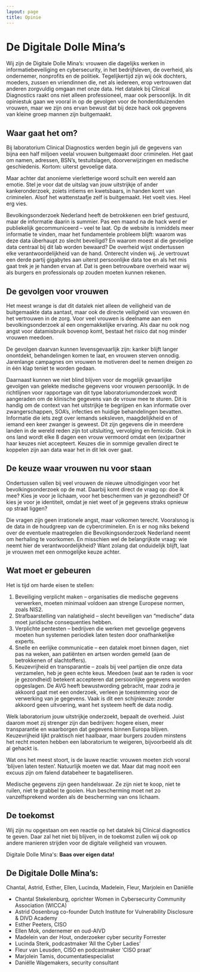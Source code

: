 ```yaml
---
layout: page
title: Opinie
---
```

# De Digitale Dolle Mina’s

Wij zijn de Digitale Dolle Mina’s: vrouwen die dagelijks werken in informatiebeveiliging en cybersecurity, in het bedrijfsleven, de overheid, als ondernemer, nonprofits en de politiek. Tegelijkertijd zijn wij óók dochters, moeders, zussen en vriendinnen die, net als iedereen, erop vertrouwen dat anderen zorgvuldig omgaan met onze data. Het datalek bij Clinical Diagnostics raakt ons niet alleen professioneel, maar ook persoonlijk. In dit opiniestuk gaan we vooral in op de gevolgen voor de honderdduizenden vrouwen, maar we zijn ons ervan bewust dat bij deze hack ook gegevens van kleine groep mannen zijn buitgemaakt. 

## Waar gaat het om?
Bij laboratorium Clinical Diagnostics werden begin juli de gegevens van bijna een half miljoen veelal vrouwen buitgemaakt door criminelen. Het gaat om namen, adressen, BSN’s, testuitslagen, doorverwijzingen en medische geschiedenis. Kortom: uiterst gevoelige data.

Maar achter dat anonieme vierletterige woord schuilt een wereld aan emotie. Stel je voor dat de uitslag van jouw uitstrijkje of ander kankeronderzoek, zoiets intiems en kwetsbaars, in handen komt van criminelen. Alsof het wattenstaafje zelf is buitgemaakt. Het voelt vies. Heel erg vies. 

Bevolkingsonderzoek Nederland heeft de betrokkenen een brief gestuurd, maar de informatie daarin is summier. Pas een maand na de hack werd er publiekelijk gecommuniceerd – veel te laat. Op de website is inmiddels meer informatie te vinden, maar het fundamentele probleem blijft: waarom was deze data überhaupt zo slecht beveiligd? En waarom moest al die gevoelige data centraal bij dit lab worden bewaard? De overheid wijst ondertussen elke verantwoordelijkheid van de hand. Onterecht vinden wij. Je vertrouwt een derde partij gigabytes aan uiterst persoonlijke data toe en als het mis gaat trek je je handen ervan af. Dat is geen betrouwbare overheid waar wij als burgers en professionals op zouden moeten kunnen rekenen.

## De gevolgen voor vrouwen
Het meest wrange is dat dit datalek niet alleen de veiligheid van de buitgemaakte data aantast, maar ook de directe veiligheid van vrouwen én het vertrouwen in de zorg. Voor veel vrouwen is deelname aan een bevolkingsonderzoek al een ongemakkelijke ervaring. Als daar nu ook nog angst voor datamisbruik bovenop komt, bestaat het risico dat nog minder vrouwen meedoen.

De gevolgen daarvan kunnen levensgevaarlijk zijn: kanker blijft langer onontdekt, behandelingen komen te laat, en vrouwen sterven onnodig. Jarenlange campagnes om vrouwen te motiveren deel te nemen dreigen zo in één klap teniet te worden gedaan.

Daarnaast kunnen we niet blind blijven voor de mogelijk gevaarlijke gevolgen van gelekte medische gegevens voor vrouwen persoonlijk. In de richtlijnen voor rapportage van dit type laboratoriumonderzoek wordt aangeraden om de klinische gegevens van de vrouw mee te sturen. Dit is handig om de context van het uitstrijkje te begrijpen en kan informatie over zwangerschappen, SOA’s, infecties en huidige behandelingen bevatten. Informatie die iets zegt over iemands seksleven, maagdelijkheid en of iemand een keer zwanger is geweest. Dit zijn gegevens die in meerdere landen in de wereld reden zijn tot uitsluiting, vervolging en femicide. Ook in ons land wordt elke 8 dagen een vrouw vermoord omdat een (ex)partner haar keuzes niet accepteert. Keuzes die in sommige gevallen direct te koppelen zijn aan data waar het in dit lek over gaat. 

## De keuze waar vrouwen nu voor staan
Ondertussen vallen bij veel vrouwen de nieuwe uitnodigingen voor het bevolkingsonderzoek op de mat. Daarbij komt direct de vraag op: doe ik mee? Kies je voor je lichaam, voor het beschermen van je gezondheid? Of kies je voor je identiteit, omdat je niet weet of je gegevens straks opnieuw op straat liggen?  

Die vragen zijn geen irrationele angst, maar volkomen terecht. Vooralsnog is de data in de houdgreep van de cybercriminelen. En is er nog niks bekend over de eventuele maatregelen die Bevolkingsonderzoek Nederland neemt om herhaling te voorkomen. En misschien wel de belangrijkste vraag: wie neemt hier de verantwoordelijkheid? Want zolang dat onduidelijk blijft, laat je vrouwen met een onmogelijke keuze achter. 
 
## Wat moet er gebeuren
Het is tijd om harde eisen te stellen:
1. Beveiliging verplicht maken – organisaties die medische gegevens verwerken, moeten minimaal voldoen aan strenge Europese normen, zoals NIS2.
2. Strafbaarstelling van nalatigheid – slecht beveiligen van “medische” data moet juridische consequenties hebben.
3. Verplichte pentesten – bedrijven die werken met gevoelige gegevens moeten hun systemen periodiek laten testen door onafhankelijke experts. 
4. Snelle en eerlijke communicatie – een datalek moet binnen dagen, niet pas na weken, aan patiënten en artsen worden gemeld (aan de betrokkenen of slachtoffers).
5. Keuzevrijheid en transparantie – zoals bij veel partijen die onze data verzamelen, heb je geen echte keus. Meedoen (wat aan te raden is voor je gezondheid) betekent accepteren dat persoonlijke gegevens worden opgeslagen. De AVG heeft bewustwording gebracht, maar zodra je akkoord gaat met een onderzoek, verleen je toestemming voor de verwerking van je gegevens. Vaak is dit een schijnkeuze: zonder akkoord geen uitvoering, want het systeem heeft de data nodig.

Welk laboratorium jouw uitstrijkje onderzoekt, bepaalt de overheid. Juist daarom moet zij strenger zijn dan bedrijven: hogere eisen, meer transparantie en waarborgen dat gegevens binnen Europa blijven. Keuzevrijheid lijkt praktisch niet haalbaar, maar burgers zouden minstens het recht moeten hebben een laboratorium te weigeren, bijvoorbeeld als dit al gehackt is. 

Wat ons het meest stoort, is de lauwe reactie: vrouwen moeten zich vooral ‘blijven laten testen’. Natuurlijk moeten we dat. Maar dat mag nooit een excuus zijn om falend databeheer te bagatelliseren.

Medische gegevens zijn geen handelswaar. Ze zijn niet te koop, niet te ruilen, niet te grabbel te gooien. Hun bescherming moet net zo vanzelfsprekend worden als de bescherming van ons lichaam.

## De toekomst
Wij zijn nu opgestaan om een reactie op het datalek bij Clinical diagnostics te geven. Daar zal het niet bij blijven, in de toekomst zullen wij ook op andere manieren strijden voor de digitale veiligheid van vrouwen.

Digitale Dolle Mina's: **Baas over eigen data!**

## De Digitale Dolle Mina’s:
Chantal, Astrid, Esther, Ellen, Lucinda, Madelein, Fleur, Marjolein en Daniëlle

* Chantal Stekelenburg, oprichter Women in Cybersecurity Community Association (WICCA)
* Astrid Oosenbrug co-founder Dutch Institute for Vulnerability Disclosure & DIVD Academy
* Esther Peeters, CISO 
* Ellen Mok, ondernemer en oud-AIVD
* Madelein van der Hout, onderzoeker cyber security Forrester
* Lucinda Sterk, podcastmaker ‘All the Cyber Ladies’
* Fleur van Leusden, CISO en podcastmaker ‘CISO praat’
* Marjolein Tamis, documentatiespecialist
* Daniëlle Wagemakers, security consultant 
